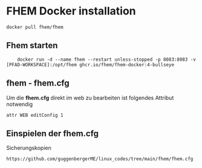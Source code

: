 # FHEM Docker installation

```
docker pull fhem/fhem
```

## Fhem starten

```
    docker run -d --name fhem --restart unless-stopped -p 8083:8083 -v [PFAD-WORKSPACE]:/opt/fhem ghcr.io/fhem/fhem-docker:4-bullseye
```

## fhem - fhem.cfg
Um die **fhem.cfg** direkt im web zu bearbeiten ist folgendes Attribut notwendig

```
attr WEB editConfig 1
```

## Einspielen der fhem.cfg
Sicherungskopien
```
https://github.com/guggenbergerME/linux_codes/tree/main/fhem/fhem.cfg
```
